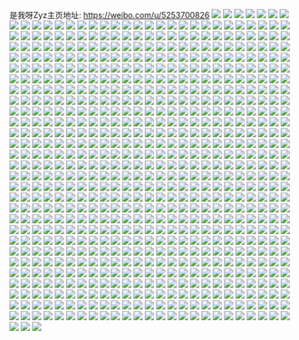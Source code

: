 是我呀Zyz主页地址: https://weibo.com/u/5253700826 
![](https://wx4.sinaimg.cn/mw2000/005JxZA6ly1h8ujb1o0gcj31fl1ubb29.jpg) 
![](https://wx4.sinaimg.cn/mw2000/005JxZA6ly1h8uj93nzu4j31mb26j1ky.jpg) 
![](https://wx4.sinaimg.cn/mw2000/005JxZA6ly1h8uj8twlkjj31o028bkjm.jpg) 
![](https://wx4.sinaimg.cn/mw2000/005JxZA6ly1h8r1gkxmylj31o0280b2b.jpg) 
![](https://wx4.sinaimg.cn/mw2000/005JxZA6ly1h8bjd3sbeqj31o02804qr.jpg) 
![](https://wx4.sinaimg.cn/mw2000/005JxZA6ly1h8bjcr1kvuj31o0280b2b.jpg) 
![](https://wx4.sinaimg.cn/mw2000/005JxZA6ly1h8bjdl8iezj31ib22m1kz.jpg) 
![](https://wx4.sinaimg.cn/mw2000/005JxZA6ly1h8bjd7sovsj31o0280x6q.jpg) 
![](https://wx4.sinaimg.cn/mw2000/005JxZA6ly1h8bjdcje07j31o0280hdv.jpg) 
![](https://wx4.sinaimg.cn/mw2000/005JxZA6ly1h8bjdh30jkj31o0280b2c.jpg) 
![](https://wx4.sinaimg.cn/mw2000/005JxZA6ly1h7wzhmw82fj32c02c0b2a.jpg) 
![](https://wx4.sinaimg.cn/mw2000/005JxZA6ly1h7bz9gdpsdj31bc1r41kx.jpg) 
![](https://wx4.sinaimg.cn/mw2000/005JxZA6ly1h6s4v9uhv5j31o02804f9.jpg) 
![](https://wx4.sinaimg.cn/mw2000/005JxZA6ly1h6sfivlcqpj31o0278du1.jpg) 
![](https://wx4.sinaimg.cn/mw2000/005JxZA6ly1h6sfiw4ijjj316o1kwkh4.jpg) 
![](https://wx4.sinaimg.cn/mw2000/005JxZA6ly1h6sfiyv4q1j32c033zhdt.jpg) 
![](https://wx4.sinaimg.cn/mw2000/005JxZA6ly1h6sfizhdr4j30zk16snoj.jpg) 
![](https://wx4.sinaimg.cn/mw2000/005JxZA6ly1h6sfitlkgwj30uk5ni7wl.jpg) 
![](https://wx4.sinaimg.cn/mw2000/005JxZA6ly1h68pzyg5gij32c02c0kjm.jpg) 
![](https://wx4.sinaimg.cn/mw2000/005JxZA6ly1h633f37v01j31o0280b29.jpg) 
![](https://wx4.sinaimg.cn/mw2000/005JxZA6ly1h633f5tk6zj31o02804qp.jpg) 
![](https://wx4.sinaimg.cn/mw2000/005JxZA6ly1h633f6awb9j31o0280wy7.jpg) 
![](https://wx4.sinaimg.cn/mw2000/005JxZA6ly1h633f58w92j327o2yab29.jpg) 
![](https://wx4.sinaimg.cn/mw2000/005JxZA6ly1h520rikilhj32c02c0u0y.jpg) 
![](https://wx4.sinaimg.cn/mw2000/005JxZA6ly1h520rkku0qj31o0280kjm.jpg) 
![](https://wx4.sinaimg.cn/mw2000/005JxZA6ly1h520rotp9vj321v3021l0.jpg) 
![](https://wx4.sinaimg.cn/mw2000/005JxZA6ly1h520rmiwxtj31xz2lahdv.jpg) 
![](https://wx4.sinaimg.cn/mw2000/005JxZA6ly1h5215rkm79j31vz2pvx6q.jpg) 
![](https://wx4.sinaimg.cn/mw2000/005JxZA6ly1h5215tpg8xj31o02801ky.jpg) 
![](https://wx4.sinaimg.cn/mw2000/005JxZA6ly1h4va26k0e2j31hb1pnh9s.jpg) 
![](https://wx4.sinaimg.cn/mw2000/005JxZA6ly1h4va29b3j0j31ke21lqv5.jpg) 
![](https://wx4.sinaimg.cn/mw2000/005JxZA6ly1h4va27smzrj31mp1yv7wh.jpg) 
![](https://wx4.sinaimg.cn/mw2000/005JxZA6ly1h4va275fobj31l627w7wh.jpg) 
![](https://wx4.sinaimg.cn/mw2000/005JxZA6ly1h4va24nbm0j32c02c04qr.jpg) 
![](https://wx4.sinaimg.cn/mw2000/005JxZA6ly1h4va26604wj31lu1lue81.jpg) 
![](https://wx4.sinaimg.cn/mw2000/005JxZA6ly1h4uzkfi9vej31o0280b29.jpg) 
![](https://wx4.sinaimg.cn/mw2000/005JxZA6ly1h4uzkgh6q2j31o0280npd.jpg) 
![](https://wx4.sinaimg.cn/mw2000/005JxZA6ly1h4uzkm0p65j31mq26bhdt.jpg) 
![](https://wx4.sinaimg.cn/mw2000/005JxZA6ly1h4uzkqhe90j31o0280b2a.jpg) 
![](https://wx4.sinaimg.cn/mw2000/005JxZA6ly1h4uzkl38uaj31l1242x6q.jpg) 
![](https://wx4.sinaimg.cn/mw2000/005JxZA6ly1h4uzkoshroj31o0280b2a.jpg) 
![](https://wx4.sinaimg.cn/mw2000/005JxZA6ly1h4n0n3wf14j31g11xd1ky.jpg) 
![](https://wx4.sinaimg.cn/mw2000/005JxZA6ly1h4n0nhetobj31o0280e82.jpg) 
![](https://wx4.sinaimg.cn/mw2000/005JxZA6ly1h3ocirap6dj31o0280hdt.jpg) 
![](https://wx4.sinaimg.cn/mw2000/005JxZA6ly1h3ociz3x6ij32c02c01gh.jpg) 
![](https://wx4.sinaimg.cn/mw2000/005JxZA6ly1h3ak6q7hzij327q27qu0y.jpg) 
![](https://wx4.sinaimg.cn/mw2000/005JxZA6ly1h3ak3sochxj31o0280npd.jpg) 
![](https://wx4.sinaimg.cn/mw2000/005JxZA6ly1h39ei6ju5zj31nz20vnpd.jpg) 
![](https://wx4.sinaimg.cn/mw2000/005JxZA6ly1h39ej7akerj32c033vqv6.jpg) 
![](https://wx4.sinaimg.cn/mw2000/005JxZA6ly1h39ei9w4gqj31o02801ky.jpg) 
![](https://wx4.sinaimg.cn/mw2000/005JxZA6ly1h3aga4gbj2j31ex1261kx.jpg) 
![](https://wx4.sinaimg.cn/mw2000/005JxZA6ly1h3aga3wisij318l0p246l.jpg) 
![](https://wx4.sinaimg.cn/mw2000/005JxZA6ly1h307nzhzl5j31yc0wi7wi.jpg) 
![](https://wx4.sinaimg.cn/mw2000/005JxZA6ly1h2u81jq3gqj32801o0qv5.jpg) 
![](https://wx4.sinaimg.cn/mw2000/005JxZA6ly1h2u81e24nwj32801o0x6s.jpg) 
![](https://wx4.sinaimg.cn/mw2000/005JxZA6ly1h2u81gi79tj318q0z64la.jpg) 
![](https://wx4.sinaimg.cn/mw2000/005JxZA6ly1h2u82mxay6j31np18rb29.jpg) 
![](https://wx4.sinaimg.cn/mw2000/005JxZA6ly1h2qpvpt9c6j30wi1yc7wh.jpg) 
![](https://wx4.sinaimg.cn/mw2000/005JxZA6ly1h2qpvr9k8cj30wi1yc7wh.jpg) 
![](https://wx4.sinaimg.cn/mw2000/005JxZA6ly1h2qpvryzj1j30wi1yc4qp.jpg) 
![](https://wx4.sinaimg.cn/mw2000/005JxZA6ly1h2qpzhmqw1j30wi1ycq7z.jpg) 
![](https://wx4.sinaimg.cn/mw2000/005JxZA6ly1h2qpv44bryj30wi1ycqiv.jpg) 
![](https://wx4.sinaimg.cn/mw2000/005JxZA6ly1h2p5g13egtj333y1ll7wi.jpg) 
![](https://wx4.sinaimg.cn/mw2000/005JxZA6ly1h2lotknqnij31ms26eb29.jpg) 
![](https://wx4.sinaimg.cn/mw2000/005JxZA6ly1h2jtajaoy4j33402c0e82.jpg) 
![](https://wx4.sinaimg.cn/mw2000/005JxZA6ly1h2jtaztlhgj33402c07wk.jpg) 
![](https://wx4.sinaimg.cn/mw2000/005JxZA6ly1h2jsxu1ffcj31wp1mqu0x.jpg) 
![](https://wx4.sinaimg.cn/mw2000/005JxZA6ly1h2jsv1un4dj32801o0hdt.jpg) 
![](https://wx4.sinaimg.cn/mw2000/005JxZA6ly1h2jsv2nydpj32801o0u0x.jpg) 
![](https://wx4.sinaimg.cn/mw2000/005JxZA6ly1h2jsynr1tej31400u0axs.jpg) 
![](https://wx4.sinaimg.cn/mw2000/005JxZA6ly1h2jsxwh02tj32801o0e81.jpg) 
![](https://wx4.sinaimg.cn/mw2000/005JxZA6ly1h2jt14rpzwj31400u0k7i.jpg) 
![](https://wx4.sinaimg.cn/mw2000/005JxZA6ly1h2jsxwwbbaj31o01o04qp.jpg) 
![](https://wx4.sinaimg.cn/mw2000/005JxZA6ly1h2jsxxf4rsj32801o04qp.jpg) 
![](https://wx4.sinaimg.cn/mw2000/005JxZA6ly1h2hgvf7ab1j31400tygyu.jpg) 
![](https://wx4.sinaimg.cn/mw2000/005JxZA6ly1h2hgvz04ynj33402c04qt.jpg) 
![](https://wx4.sinaimg.cn/mw2000/005JxZA6ly1h2hgvuimstj32801o0x6q.jpg) 
![](https://wx4.sinaimg.cn/mw2000/005JxZA6ly1h2hgvnpbp7j33402c0e83.jpg) 
![](https://wx4.sinaimg.cn/mw2000/005JxZA6ly1h2hgvjrp1tj325s2x2b2c.jpg) 
![](https://wx4.sinaimg.cn/mw2000/005JxZA6ly1h2hgvm1yq2j33402c07wk.jpg) 
![](https://wx4.sinaimg.cn/mw2000/005JxZA6ly1h2hgvxotr9j32801o07wi.jpg) 
![](https://wx4.sinaimg.cn/mw2000/005JxZA6ly1h2hgvtic0bj30on0wvdpj.jpg) 
![](https://wx4.sinaimg.cn/mw2000/005JxZA6ly1h2hgw178w5j31o02801ky.jpg) 
![](https://wx4.sinaimg.cn/mw2000/005JxZA6ly1h2hgvhlhqdj33402c0b2c.jpg) 
![](https://wx4.sinaimg.cn/mw2000/005JxZA6ly1h2hgvrf5f5j33402c0hdw.jpg) 
![](https://wx4.sinaimg.cn/mw2000/005JxZA6ly1h2hgw3knf3j33402c0npf.jpg) 
![](https://wx4.sinaimg.cn/mw2000/005JxZA6ly1h2hgvwoxfhj33402c01l1.jpg) 
![](https://wx4.sinaimg.cn/mw2000/005JxZA6ly1h2hgvd9z6oj32c03401kz.jpg) 
![](https://wx4.sinaimg.cn/mw2000/005JxZA6ly1h2gc5xr9j7j33402c0u0x.jpg) 
![](https://wx4.sinaimg.cn/mw2000/005JxZA6ly1h2gb33awmcj31gs1yehdu.jpg) 
![](https://wx4.sinaimg.cn/mw2000/005JxZA6ly1h2gb345knzj31hr1y6hdu.jpg) 
![](https://wx4.sinaimg.cn/mw2000/005JxZA6ly1h2gb35h28aj31o0280npe.jpg) 
![](https://wx4.sinaimg.cn/mw2000/005JxZA6ly1h25q7vpcgyj31oa28enpd.jpg) 
![](https://wx4.sinaimg.cn/mw2000/005JxZA6ly1h25q7qq7v5j31o027u7wi.jpg) 
![](https://wx4.sinaimg.cn/mw2000/005JxZA6ly1h25q7zgbjxj31o0280u0y.jpg) 
![](https://wx4.sinaimg.cn/mw2000/005JxZA6ly1h25q8383kgj327i2y0npf.jpg) 
![](https://wx4.sinaimg.cn/mw2000/005JxZA6ly1h25q7ug3guj31o0280b2b.jpg) 
![](https://wx4.sinaimg.cn/mw2000/005JxZA6ly1h1z2a5095wj32c0340b2c.jpg) 
![](https://wx4.sinaimg.cn/mw2000/005JxZA6ly1h1z2a120nqj33402c0b2b.jpg) 
![](https://wx4.sinaimg.cn/mw2000/005JxZA6ly1h1z2a3rv5tj31o02804ob.jpg) 
![](https://wx4.sinaimg.cn/mw2000/005JxZA6ly1h1z2a88o2xj32c03401ky.jpg) 
![](https://wx4.sinaimg.cn/mw2000/005JxZA6ly1h1z2absht2j32c0340b2c.jpg) 
![](https://wx4.sinaimg.cn/mw2000/005JxZA6ly1h1z2aeemntj31o02807wi.jpg) 
![](https://wx4.sinaimg.cn/mw2000/005JxZA6ly1h2zeqmtmpcj316o1kw7wh.jpg) 
![](https://wx4.sinaimg.cn/mw2000/005JxZA6ly1h2zeqns0wxj316o1kwhdt.jpg) 
![](https://wx4.sinaimg.cn/mw2000/005JxZA6ly1h1vj8ed52xj31nv27tqv6.jpg) 
![](https://wx4.sinaimg.cn/mw2000/005JxZA6ly1h1pqrye18xj32bh2bte83.jpg) 
![](https://wx4.sinaimg.cn/mw2000/005JxZA6ly1h1iu80ecwej316o1kwqv5.jpg) 
![](https://wx4.sinaimg.cn/mw2000/005JxZA6ly1h2zep3urugj31o0280u0y.jpg) 
![](https://wx4.sinaimg.cn/mw2000/005JxZA6ly1h2zenjo3bij316o1kwe81.jpg) 
![](https://wx4.sinaimg.cn/mw2000/005JxZA6ly1h2zenkj0azj31nz27qb2a.jpg) 
![](https://wx4.sinaimg.cn/mw2000/005JxZA6ly1h1czw023k8j32c0340x6q.jpg) 
![](https://wx4.sinaimg.cn/mw2000/005JxZA6ly1h1czw5j72gj33402c0e83.jpg) 
![](https://wx4.sinaimg.cn/mw2000/005JxZA6ly1h1czva37vxj32c0340hdv.jpg) 
![](https://wx4.sinaimg.cn/mw2000/005JxZA6ly1h109d91guzj32c0340e82.jpg) 
![](https://wx4.sinaimg.cn/mw2000/005JxZA6ly1h0wr9ul9rrj32c02c0qv7.jpg) 
![](https://wx4.sinaimg.cn/mw2000/005JxZA6ly1h0vntbly54j32801o07wi.jpg) 
![](https://wx4.sinaimg.cn/mw2000/005JxZA6ly1h0vnta7ksyj31lg1lgqv5.jpg) 
![](https://wx4.sinaimg.cn/mw2000/005JxZA6ly1h0vnt6nxugj32801n7e82.jpg) 
![](https://wx4.sinaimg.cn/mw2000/005JxZA6ly1h0vnt584gnj31mt26f4qq.jpg) 
![](https://wx4.sinaimg.cn/mw2000/005JxZA6ly1gzvv7xq36nj31o02807wi.jpg) 
![](https://wx4.sinaimg.cn/mw2000/005JxZA6ly1gzvv85746dj31fl1xcu0x.jpg) 
![](https://wx4.sinaimg.cn/mw2000/005JxZA6ly1gzr63r1wcoj31io20x4qq.jpg) 
![](https://wx4.sinaimg.cn/mw2000/005JxZA6ly1gzr6caw6wqj33402c0kjo.jpg) 
![](https://wx4.sinaimg.cn/mw2000/005JxZA6ly1gzr63sa31lj32801o0e81.jpg) 
![](https://wx4.sinaimg.cn/mw2000/005JxZA6ly1gzr63uie9rj323i2so4qq.jpg) 
![](https://wx4.sinaimg.cn/mw2000/005JxZA6ly1gzsg1a6dddj31o0280kjm.jpg) 
![](https://wx4.sinaimg.cn/mw2000/005JxZA6ly1gzj60euro6j31o0280qv5.jpg) 
![](https://wx4.sinaimg.cn/mw2000/005JxZA6ly1gzj60pey0uj31o02804qq.jpg) 
![](https://wx4.sinaimg.cn/mw2000/005JxZA6ly1gzj60ua5n4j31o0280npe.jpg) 
![](https://wx4.sinaimg.cn/mw2000/005JxZA6ly1gzj63xa3jhj31o0280qv6.jpg) 
![](https://wx4.sinaimg.cn/mw2000/005JxZA6ly1gzj6423aiyj31o0280e83.jpg) 
![](https://wx4.sinaimg.cn/mw2000/005JxZA6ly1gzj644v7xuj31o02801kz.jpg) 
![](https://wx4.sinaimg.cn/mw2000/005JxZA6ly1gzj63smsq3j31o0280hdu.jpg) 
![](https://wx4.sinaimg.cn/mw2000/005JxZA6ly1gzj648sshgj31o0280kjm.jpg) 
![](https://wx4.sinaimg.cn/mw2000/005JxZA6ly1gzdeu9kz8tj32bz2umqv6.jpg) 
![](https://wx4.sinaimg.cn/mw2000/005JxZA6ly1gzdeucgj3wj32c0340u0z.jpg) 
![](https://wx4.sinaimg.cn/mw2000/005JxZA6ly1gz47yg0pk2j31jd223hdt.jpg) 
![](https://wx4.sinaimg.cn/mw2000/005JxZA6ly1gz47yk37f3j31291ld4qp.jpg) 
![](https://wx4.sinaimg.cn/mw2000/005JxZA6ly1gz47ym34nxj31o0280hdt.jpg) 
![](https://wx4.sinaimg.cn/mw2000/005JxZA6ly1gz47ynk8vxj32c03401ky.jpg) 
![](https://wx4.sinaimg.cn/mw2000/005JxZA6ly1gz47yrz6ofj31o0280u0x.jpg) 
![](https://wx4.sinaimg.cn/mw2000/005JxZA6ly1gz47yq03bdj31o0280e81.jpg) 
![](https://wx4.sinaimg.cn/mw2000/005JxZA6ly1gz2zcuzlozj31o0280e82.jpg) 
![](https://wx4.sinaimg.cn/mw2000/005JxZA6ly1gyzf6wi5yrj31o02804qq.jpg) 
![](https://wx4.sinaimg.cn/mw2000/005JxZA6ly1gyw3tm8xiwj31o02801ky.jpg) 
![](https://wx4.sinaimg.cn/mw2000/005JxZA6ly1gyw3t3d5z1j32c0340b2b.jpg) 
![](https://wx4.sinaimg.cn/mw2000/005JxZA6ly1gyw3qaxg54j31o0280kjl.jpg) 
![](https://wx4.sinaimg.cn/mw2000/005JxZA6ly1gyw3sy7t8zj31o0280u0x.jpg) 
![](https://wx4.sinaimg.cn/mw2000/005JxZA6ly1gyw3qd2rdvj31o0280u0x.jpg) 
![](https://wx4.sinaimg.cn/mw2000/005JxZA6ly1gyw3t4h2j9j32c0340e82.jpg) 
![](https://wx4.sinaimg.cn/mw2000/005JxZA6ly1h1mxcx0m6dj322o33ykjm.jpg) 
![](https://wx4.sinaimg.cn/mw2000/005JxZA6ly1gys5u91iooj315o1jfnm0.jpg) 
![](https://wx4.sinaimg.cn/mw2000/005JxZA6ly1gyi9awru64j31o02801kz.jpg) 
![](https://wx4.sinaimg.cn/mw2000/005JxZA6ly1gyi9axp98ij31l824b4qq.jpg) 
![](https://wx4.sinaimg.cn/mw2000/005JxZA6ly1gyi9naaxb3j32c0340b2c.jpg) 
![](https://wx4.sinaimg.cn/mw2000/005JxZA6ly1gyi9b1irg5j31nk1bp4qp.jpg) 
![](https://wx4.sinaimg.cn/mw2000/005JxZA6ly1gyfyqdlcv7j32c0340kjn.jpg) 
![](https://wx4.sinaimg.cn/mw2000/005JxZA6ly1gyfyqft4xsj31o0280qv5.jpg) 
![](https://wx4.sinaimg.cn/mw2000/005JxZA6ly1gyfyqf4ajtj31o02804qp.jpg) 
![](https://wx4.sinaimg.cn/mw2000/005JxZA6ly1gyfyqba1r5j32801o0wyn.jpg) 
![](https://wx4.sinaimg.cn/mw2000/005JxZA6ly1gya0bm05fzj31ql11i18h.jpg) 
![](https://wx4.sinaimg.cn/mw2000/005JxZA6ly1gya0bvq2doj30xc3js7wi.jpg) 
![](https://wx4.sinaimg.cn/mw2000/005JxZA6ly1gya0bpp7ipj31o026mkjl.jpg) 
![](https://wx4.sinaimg.cn/mw2000/005JxZA6ly1gxz6z382itj33402c07wi.jpg) 
![](https://wx4.sinaimg.cn/mw2000/005JxZA6ly1gxz6w1000yj32c033yu0z.jpg) 
![](https://wx4.sinaimg.cn/mw2000/005JxZA6ly1h2zf69aejbj31o0280u0y.jpg) 
![](https://wx4.sinaimg.cn/mw2000/005JxZA6ly1gxrq716zazj31o0280b2a.jpg) 
![](https://wx4.sinaimg.cn/mw2000/005JxZA6ly1gxrqazaaabj31o0280hdu.jpg) 
![](https://wx4.sinaimg.cn/mw2000/005JxZA6ly1gxrqctiapij31o01nznpd.jpg) 
![](https://wx4.sinaimg.cn/mw2000/005JxZA6ly1gxknzj8r3uj31o0280kjl.jpg) 
![](https://wx4.sinaimg.cn/mw2000/005JxZA6ly1gxknzok923j32c0340npg.jpg) 
![](https://wx4.sinaimg.cn/mw2000/005JxZA6ly1gxknzl58olj31o02804qq.jpg) 
![](https://wx4.sinaimg.cn/mw2000/005JxZA6ly1gxfyexjl9qj322o2rkqv7.jpg) 
![](https://wx4.sinaimg.cn/mw2000/005JxZA6ly1gxfyeqxiylj32c0340b2d.jpg) 
![](https://wx4.sinaimg.cn/mw2000/005JxZA6ly1gxfyf5rof5j32c0340b2d.jpg) 
![](https://wx4.sinaimg.cn/mw2000/005JxZA6ly1gxfyf11by3j31o02804qq.jpg) 
![](https://wx4.sinaimg.cn/mw2000/005JxZA6ly1gxfyf9tcnbj31o02807wh.jpg) 
![](https://wx4.sinaimg.cn/mw2000/005JxZA6ly1gxfyekaunyj327z1i6e81.jpg) 
![](https://wx4.sinaimg.cn/mw2000/005JxZA6ly1gxfyetfd3hj31g81xru0x.jpg) 
![](https://wx4.sinaimg.cn/mw2000/005JxZA6ly1gxfyfaqsiyj32c0340qv5.jpg) 
![](https://wx4.sinaimg.cn/mw2000/005JxZA6ly1gxfyf903a0j32c03407wi.jpg) 
![](https://wx4.sinaimg.cn/mw2000/005JxZA6ly1gwv9bu67z0j322f3404qq.jpg) 
![](https://wx4.sinaimg.cn/mw2000/005JxZA6ly1gwv9bpewluj322o340b2b.jpg) 
![](https://wx4.sinaimg.cn/mw2000/005JxZA6ly1gwjof28czmj31o02asx6p.jpg) 
![](https://wx4.sinaimg.cn/mw2000/005JxZA6ly1gwjoexs3oej31o0280x6p.jpg) 
![](https://wx4.sinaimg.cn/mw2000/005JxZA6ly1gwjp9b1v9qj32c0340e81.jpg) 
![](https://wx4.sinaimg.cn/mw2000/005JxZA6ly1gwjp9chlh0j31o02804qq.jpg) 
![](https://wx4.sinaimg.cn/mw2000/005JxZA6ly1gwhcrpvia5j31l91l9hdt.jpg) 
![](https://wx4.sinaimg.cn/mw2000/005JxZA6ly1gwhcrntv81j32c033yx6p.jpg) 
![](https://wx4.sinaimg.cn/mw2000/005JxZA6ly1gwhcrp7ynvj32c0340qv7.jpg) 
![](https://wx4.sinaimg.cn/mw2000/005JxZA6ly1gwhcrmt2gaj32c0340x6p.jpg) 
![](https://wx4.sinaimg.cn/mw2000/005JxZA6ly1gwdmol800nj31o02801ky.jpg) 
![](https://wx4.sinaimg.cn/mw2000/005JxZA6ly1gwdmon2vbej31o0280qv6.jpg) 
![](https://wx4.sinaimg.cn/mw2000/005JxZA6ly1gw83grld85j30u00u0wwp.jpg) 
![](https://wx4.sinaimg.cn/mw2000/005JxZA6ly1gwdmoh9stkj31lz1lz4qp.jpg) 
![](https://wx4.sinaimg.cn/mw2000/005JxZA6ly1gw7wwwucxrj31o0280b2b.jpg) 
![](https://wx4.sinaimg.cn/mw2000/005JxZA6ly1gw3eopdairj31o02807wi.jpg) 
![](https://wx4.sinaimg.cn/mw2000/005JxZA6ly1gw3eocebvgj31o02804qq.jpg) 
![](https://wx4.sinaimg.cn/mw2000/005JxZA6ly1gw3eoe01n6j31o0280npe.jpg) 
![](https://wx4.sinaimg.cn/mw2000/005JxZA6ly1gw3eonagb1j31o0281hdu.jpg) 
![](https://wx4.sinaimg.cn/mw2000/005JxZA6ly1gw3eow5fdgj32c0340qv6.jpg) 
![](https://wx4.sinaimg.cn/mw2000/005JxZA6ly1gw3eoxp1wrj32c03401ky.jpg) 
![](https://wx4.sinaimg.cn/mw2000/005JxZA6ly1gw3evmvwxfj30u0140wzo.jpg) 
![](https://wx4.sinaimg.cn/mw2000/005JxZA6ly1gvsy0fj3zmj33402c0qv7.jpg) 
![](https://wx4.sinaimg.cn/mw2000/005JxZA6ly1gvsy93ugx3j30zk1be7wh.jpg) 
![](https://wx4.sinaimg.cn/mw2000/005JxZA6ly1h2zfdzhelij322n340x6q.jpg) 
![](https://wx4.sinaimg.cn/mw2000/005JxZA6ly1h2zfe0bzr2j322n340e82.jpg) 
![](https://wx4.sinaimg.cn/mw2000/005JxZA6ly1gvakniup6ej60wi1ycx6p02.jpg) 
![](https://wx4.sinaimg.cn/mw2000/005JxZA6ly1gv9h0f9raqj60wi1yc4m202.jpg) 
![](https://wx4.sinaimg.cn/mw2000/005JxZA6ly1gv5x07blg8j62c02c0npd02.jpg) 
![](https://wx4.sinaimg.cn/mw2000/005JxZA6ly1gv5x02pom1j32c02c0u0x.jpg) 
![](https://wx4.sinaimg.cn/mw2000/005JxZA6ly1gv5x04kf5bj62c02c0npd02.jpg) 
![](https://wx4.sinaimg.cn/mw2000/005JxZA6ly1gv3ihw9gmej61o02801ky02.jpg) 
![](https://wx4.sinaimg.cn/mw2000/005JxZA6ly1gv3il78qxdj61o0280u0x02.jpg) 
![](https://wx4.sinaimg.cn/mw2000/005JxZA6ly1gv3ikh3g6pj31o0280e81.jpg) 
![](https://wx4.sinaimg.cn/mw2000/005JxZA6ly1gv3j1wxqbtj61o02801ky02.jpg) 
![](https://wx4.sinaimg.cn/mw2000/005JxZA6ly1guwsn0tiwtj61lg27yx6p02.jpg) 
![](https://wx4.sinaimg.cn/mw2000/005JxZA6ly1guquwmbqepj61ll22lnpd02.jpg) 
![](https://wx4.sinaimg.cn/mw2000/005JxZA6ly1guquwnvjzyj61o02804qq02.jpg) 
![](https://wx4.sinaimg.cn/mw2000/005JxZA6ly1guquwq789lj61pk1pk1ky02.jpg) 
![](https://wx4.sinaimg.cn/mw2000/005JxZA6ly1guquy0b7mwj62c02c0u0y02.jpg) 
![](https://wx4.sinaimg.cn/mw2000/005JxZA6ly1guquwlim6gj62c02c0b2a02.jpg) 
![](https://wx4.sinaimg.cn/mw2000/005JxZA6ly1guquwt186sj60yi0yidq002.jpg) 
![](https://wx4.sinaimg.cn/mw2000/005JxZA6ly1gupuw93j6gj621331p4qs02.jpg) 
![](https://wx4.sinaimg.cn/mw2000/005JxZA6ly1gupum9hbuuj634033yu0y02.jpg) 
![](https://wx4.sinaimg.cn/mw2000/005JxZA6ly1gupum7axihj32c02c0b2b.jpg) 
![](https://wx4.sinaimg.cn/mw2000/005JxZA6ly1gupuqktbeij322n340x6r.jpg) 
![](https://wx4.sinaimg.cn/mw2000/005JxZA6ly1gupumego73j635s23ukjm02.jpg) 
![](https://wx4.sinaimg.cn/mw2000/005JxZA6ly1gupumaame4j30rs111aub.jpg) 
![](https://wx4.sinaimg.cn/mw2000/005JxZA6ly1gupumijo28j62u024inpd02.jpg) 
![](https://wx4.sinaimg.cn/mw2000/005JxZA6ly1gupuxwtxawj63401r07wj02.jpg) 
![](https://wx4.sinaimg.cn/mw2000/005JxZA6ly1gupuz2r1grj61r0340npe02.jpg) 
![](https://wx4.sinaimg.cn/mw2000/005JxZA6ly1gupumk9pjfj33402c07wi.jpg) 
![](https://wx4.sinaimg.cn/mw2000/005JxZA6ly1gupummelw2j62xk276npe02.jpg) 
![](https://wx4.sinaimg.cn/mw2000/005JxZA6ly1gupumq8937j6309297u0x02.jpg) 
![](https://wx4.sinaimg.cn/mw2000/005JxZA6ly1gupuz3mmyaj33402c04qp.jpg) 
![](https://wx4.sinaimg.cn/mw2000/005JxZA6ly1gupv10azbgj63402c04qq02.jpg) 
![](https://wx4.sinaimg.cn/mw2000/005JxZA6ly1gupmzrtcc4j61o0280kjm02.jpg) 
![](https://wx4.sinaimg.cn/mw2000/005JxZA6ly1gv729rkczcj31o0280b2a.jpg) 
![](https://wx4.sinaimg.cn/mw2000/005JxZA6ly1gupn01ul3ej61o0280hdu02.jpg) 
![](https://wx4.sinaimg.cn/mw2000/005JxZA6ly1gucy808lh8j3280280qv8.jpg) 
![](https://wx4.sinaimg.cn/mw2000/005JxZA6ly1gu7dhca7xzj61o020b4qp02.jpg) 
![](https://wx4.sinaimg.cn/mw2000/005JxZA6ly1gu60l395x5j61o01o0kjl02.jpg) 
![](https://wx4.sinaimg.cn/mw2000/005JxZA6ly1gu60l57iomj61o02804qq02.jpg) 
![](https://wx4.sinaimg.cn/mw2000/005JxZA6ly1gu60l6cokij61o0280u0x02.jpg) 
![](https://wx4.sinaimg.cn/mw2000/005JxZA6ly1gu60l7j90vj31o027nx6p.jpg) 
![](https://wx4.sinaimg.cn/mw2000/005JxZA6ly1gu60l8gsqjj61o0280u0x02.jpg) 
![](https://wx4.sinaimg.cn/mw2000/005JxZA6ly1gu60lc2u4kj31o02807wi.jpg) 
![](https://wx4.sinaimg.cn/mw2000/005JxZA6ly1gu08isuqlsj62c02c01ky02.jpg) 
![](https://wx4.sinaimg.cn/mw2000/005JxZA6ly1gu08imvm3fj61n427z4qq02.jpg) 
![](https://wx4.sinaimg.cn/mw2000/005JxZA6ly1gwjp2yrcesj30su11t7hj.jpg) 
![](https://wx4.sinaimg.cn/mw2000/005JxZA6ly1gwjp0p8ej6j31mj26mhdu.jpg) 
![](https://wx4.sinaimg.cn/mw2000/005JxZA6ly1gtzbosqc2ej60rs1aeasm02.jpg) 
![](https://wx4.sinaimg.cn/mw2000/005JxZA6ly1gtgqtvvas3j31400u0guh.jpg) 
![](https://wx4.sinaimg.cn/mw2000/005JxZA6ly1gtgqtf27v9j62bz2c0x6q02.jpg) 
![](https://wx4.sinaimg.cn/mw2000/005JxZA6ly1gt9ti5ik46j322o340hdv.jpg) 
![](https://wx4.sinaimg.cn/mw2000/005JxZA6ly1gt9ti3q1m8j322o340hdv.jpg) 
![](https://wx4.sinaimg.cn/mw2000/005JxZA6ly1gt9thvdp36j322o340kjm.jpg) 
![](https://wx4.sinaimg.cn/mw2000/005JxZA6ly1gt9ti0w0wkj322o340e83.jpg) 
![](https://wx4.sinaimg.cn/mw2000/005JxZA6ly1gt7icp66edj62c02c0b2902.jpg) 
![](https://wx4.sinaimg.cn/mw2000/005JxZA6ly1gt7icr4wsoj32c01r01ky.jpg) 
![](https://wx4.sinaimg.cn/mw2000/005JxZA6ly1gt7id2wfo0j32c02c0x6p.jpg) 
![](https://wx4.sinaimg.cn/mw2000/005JxZA6ly1gt7ie1rtt2j31o0280u0x.jpg) 
![](https://wx4.sinaimg.cn/mw2000/005JxZA6ly1gsdcwndbkej32bx2c04r3.jpg) 
![](https://wx4.sinaimg.cn/mw2000/005JxZA6ly1gsdcvvijmsj32yk2yox7a.jpg) 
![](https://wx4.sinaimg.cn/mw2000/005JxZA6ly1gsdcwgz6bwj32bx2c0x6z.jpg) 
![](https://wx4.sinaimg.cn/mw2000/005JxZA6ly1gsdct8d4twj32yj2ynx77.jpg) 
![](https://wx4.sinaimg.cn/mw2000/005JxZA6ly1gsdctnqj75j32bx2c0qvh.jpg) 
![](https://wx4.sinaimg.cn/mw2000/005JxZA6ly1gsdcvk1serj32yk2yoheh.jpg) 
![](https://wx4.sinaimg.cn/mw2000/005JxZA6ly1gsdcux9g1bj32yk2yoe8p.jpg) 
![](https://wx4.sinaimg.cn/mw2000/005JxZA6ly1gsdcv2kjmkj32802yoqvg.jpg) 
![](https://wx4.sinaimg.cn/mw2000/005JxZA6ly1gsdcv73uxmj31sc2dsnpl.jpg) 
![](https://wx4.sinaimg.cn/mw2000/005JxZA6ly1gsdcvcgwcij62bx2c0he602.jpg) 
![](https://wx4.sinaimg.cn/mw2000/005JxZA6ly1gsdcw3mhx2j32bx2c0qvg.jpg) 
![](https://wx4.sinaimg.cn/mw2000/005JxZA6ly1gsdcwbyy03j32yk2yob2x.jpg) 
![](https://wx4.sinaimg.cn/mw2000/005JxZA6ly1gsdcwsnwtxj30u00u0e81.jpg) 
![](https://wx4.sinaimg.cn/mw2000/005JxZA6ly1gsdcwop7u9j60mi0u0kcg02.jpg) 
![](https://wx4.sinaimg.cn/mw2000/005JxZA6ly1gsdczj2xr9j32802yo7wt.jpg) 
![](https://wx4.sinaimg.cn/mw2000/005JxZA6ly1gsdczr2wtej32802yo7wu.jpg) 
![](https://wx4.sinaimg.cn/mw2000/005JxZA6ly1gsdczyrh4ij32802you17.jpg) 
![](https://wx4.sinaimg.cn/mw2000/005JxZA6ly1gsdd00tjtyj32c02c0u0x.jpg) 
![](https://wx4.sinaimg.cn/mw2000/005JxZA6ly1gs6kw64ghuj32c0340b2a.jpg) 
![](https://wx4.sinaimg.cn/mw2000/005JxZA6ly1gs6iso6arqj324s2j07wj.jpg) 
![](https://wx4.sinaimg.cn/mw2000/005JxZA6ly1gs6kw6vruzj31xg1xgu0x.jpg) 
![](https://wx4.sinaimg.cn/mw2000/005JxZA6ly1gs6kw38q18j31411hc7ia.jpg) 
![](https://wx4.sinaimg.cn/mw2000/005JxZA6ly1gs6ishp4qtj32yo2yoqvq.jpg) 
![](https://wx4.sinaimg.cn/mw2000/005JxZA6ly1gs6ism8kxqj328027zx6x.jpg) 
![](https://wx4.sinaimg.cn/mw2000/005JxZA6ly1gs6irsbut6j32c033yb2c.jpg) 
![](https://wx4.sinaimg.cn/mw2000/005JxZA6ly1gs6irxjcc9j32c0273qvb.jpg) 
![](https://wx4.sinaimg.cn/mw2000/005JxZA6ly1gvhpiv6mmoj60u00u07ca02.jpg) 
![](https://wx4.sinaimg.cn/mw2000/005JxZA6ly1grzhy1uolxj3280280x6q.jpg) 
![](https://wx4.sinaimg.cn/mw2000/005JxZA6ly1grzhtr34h0j32802yohe1.jpg) 
![](https://wx4.sinaimg.cn/mw2000/005JxZA6ly1grzhuthd8fj32802you15.jpg) 
![](https://wx4.sinaimg.cn/mw2000/005JxZA6ly1grzhu0it8uj32802yo1l6.jpg) 
![](https://wx4.sinaimg.cn/mw2000/005JxZA6ly1grzhxe5l3sj32802yo7wq.jpg) 
![](https://wx4.sinaimg.cn/mw2000/005JxZA6ly1grzhuc4ruxj33402c0x6p.jpg) 
![](https://wx4.sinaimg.cn/mw2000/005JxZA6ly1grzhuid44gj63402c0npe02.jpg) 
![](https://wx4.sinaimg.cn/mw2000/005JxZA6ly1grzhuek50zj33402c01ky.jpg) 
![](https://wx4.sinaimg.cn/mw2000/005JxZA6ly1grzhud9xowj33402c0u0x.jpg) 
![](https://wx4.sinaimg.cn/mw2000/005JxZA6ly1grzhuh3grdj33402c0kjm.jpg) 
![](https://wx4.sinaimg.cn/mw2000/005JxZA6ly1grzhu522sej32c0340u0x.jpg) 
![](https://wx4.sinaimg.cn/mw2000/005JxZA6ly1grzhu6h63yj33402c0npd.jpg) 
![](https://wx4.sinaimg.cn/mw2000/005JxZA6ly1grzhu7qvlpj32c03401ky.jpg) 
![](https://wx4.sinaimg.cn/mw2000/005JxZA6ly1grzhu8sc3tj32c0340hdu.jpg) 
![](https://wx4.sinaimg.cn/mw2000/005JxZA6ly1grzhuaws57j32c0340e82.jpg) 
![](https://wx4.sinaimg.cn/mw2000/005JxZA6ly1grzhys2o3zj32802you16.jpg) 
![](https://wx4.sinaimg.cn/mw2000/005JxZA6ly1gry8i4a4zrj32c02c0e82.jpg) 
![](https://wx4.sinaimg.cn/mw2000/005JxZA6ly1gry8ib22s4j33402c0b2c.jpg) 
![](https://wx4.sinaimg.cn/mw2000/005JxZA6ly1gry8ihwgubj33402c0hdw.jpg) 
![](https://wx4.sinaimg.cn/mw2000/005JxZA6ly1gry8v0xhv1j32802yo4qs.jpg) 
![](https://wx4.sinaimg.cn/mw2000/005JxZA6ly1gry8van2yoj3280280e82.jpg) 
![](https://wx4.sinaimg.cn/mw2000/005JxZA6ly1gry8vjyq5sj31x81x8x6p.jpg) 
![](https://wx4.sinaimg.cn/mw2000/005JxZA6ly1gry8xladg0j31yw1scu12.jpg) 
![](https://wx4.sinaimg.cn/mw2000/005JxZA6ly1gry8ucbmhbj32c03407wj.jpg) 
![](https://wx4.sinaimg.cn/mw2000/005JxZA6ly1gry8x5xcwdj31nj2ds4qv.jpg) 
![](https://wx4.sinaimg.cn/mw2000/005JxZA6ly1gry8im0b6oj32c03404qr.jpg) 
![](https://wx4.sinaimg.cn/mw2000/005JxZA6ly1gry9m7v354j327z280b2h.jpg) 
![](https://wx4.sinaimg.cn/mw2000/005JxZA6ly1gry8ulq3s9j32c0340qv6.jpg) 
![](https://wx4.sinaimg.cn/mw2000/005JxZA6ly1gry8tsfgjhj32c0340b2b.jpg) 
![](https://wx4.sinaimg.cn/mw2000/005JxZA6ly1gry8u4j29xj32c02c0qv5.jpg) 
![](https://wx4.sinaimg.cn/mw2000/005JxZA6ly1grnyuhcwn5j32yq2827wj.jpg) 
![](https://wx4.sinaimg.cn/mw2000/005JxZA6ly1grnyuedltpj32c02c0x6y.jpg) 
![](https://wx4.sinaimg.cn/mw2000/005JxZA6ly1grnyulxfnaj32c02c0npj.jpg) 
![](https://wx4.sinaimg.cn/mw2000/005JxZA6ly1grnyu19zjlj31w91w9qvb.jpg) 
![](https://wx4.sinaimg.cn/mw2000/005JxZA6ly1gri7bcvnx8j32801o0qv9.jpg) 
![](https://wx4.sinaimg.cn/mw2000/005JxZA6ly1gri7c1mrmij31ky35shdw.jpg) 
![](https://wx4.sinaimg.cn/mw2000/005JxZA6ly1gri7bxyxpkj32c02c0npk.jpg) 
![](https://wx4.sinaimg.cn/mw2000/005JxZA6ly1gri7c36c3qj32c02c01ky.jpg) 
![](https://wx4.sinaimg.cn/mw2000/005JxZA6ly1gri7c84v59j32c02c07wi.jpg) 
![](https://wx4.sinaimg.cn/mw2000/005JxZA6ly1h10ax93bs7j31l7245qv5.jpg) 
![](https://wx4.sinaimg.cn/mw2000/005JxZA6ly1gr26gzm9k2j31l4280b2c.jpg) 
![](https://wx4.sinaimg.cn/mw2000/005JxZA6ly1gr26g4wcqnj3280251u11.jpg) 
![](https://wx4.sinaimg.cn/mw2000/005JxZA6ly1gr26fq0z28j32c02c0b2f.jpg) 
![](https://wx4.sinaimg.cn/mw2000/005JxZA6ly1gr26gndf7pj620o20x1gs02.jpg) 
![](https://wx4.sinaimg.cn/mw2000/005JxZA6ly1gr26gvteu3j33402c04qr.jpg) 
![](https://wx4.sinaimg.cn/mw2000/005JxZA6ly1gr26gx2qqlj32c02c0hdt.jpg) 
![](https://wx4.sinaimg.cn/mw2000/005JxZA6ly1gqtue0vsxuj30rs1jkkda.jpg) 
![](https://wx4.sinaimg.cn/mw2000/005JxZA6ly1gqtudyaju4j30rs1cmnc2.jpg) 
![](https://wx4.sinaimg.cn/mw2000/005JxZA6ly1gqtudz7dpkj30c80c874o.jpg) 
![](https://wx4.sinaimg.cn/mw2000/005JxZA6ly1gq93wvj7hoj31ho1zkqv5.jpg) 
![](https://wx4.sinaimg.cn/mw2000/005JxZA6ly1gq93wr4fz9j32c02c07wi.jpg) 
![](https://wx4.sinaimg.cn/mw2000/005JxZA6ly1gq93wtfmvoj32c02c0npe.jpg) 
![](https://wx4.sinaimg.cn/mw2000/005JxZA6ly1gq93wouyrmj32c0340u0y.jpg) 
![](https://wx4.sinaimg.cn/mw2000/005JxZA6ly1gq4k7c2oxwj3280280he0.jpg) 
![](https://wx4.sinaimg.cn/mw2000/005JxZA6ly1gq4k6r67s3j31gb1xq1l1.jpg) 
![](https://wx4.sinaimg.cn/mw2000/005JxZA6ly1gq4k6tm1irj31gq1ya7wi.jpg) 
![](https://wx4.sinaimg.cn/mw2000/005JxZA6ly1gq4k6vbl59j30rs15o1ky.jpg) 
![](https://wx4.sinaimg.cn/mw2000/005JxZA6ly1gq4k70gymdj33402bye8c.jpg) 
![](https://wx4.sinaimg.cn/mw2000/005JxZA6ly1gq4k76404jj33402byu14.jpg) 
![](https://wx4.sinaimg.cn/mw2000/005JxZA6ly1gq4k71qiqqj31o01o0kjl.jpg) 
![](https://wx4.sinaimg.cn/mw2000/005JxZA6ly1gq4k6s47wgj31bk1l5qou.jpg) 
![](https://wx4.sinaimg.cn/mw2000/005JxZA6ly1gq4kz2phcrj31o02807wk.jpg) 
![](https://wx4.sinaimg.cn/mw2000/005JxZA6ly1gq4k7fksrgj33402c07wi.jpg) 
![](https://wx4.sinaimg.cn/mw2000/005JxZA6ly1gq4k7dyiolj33402c04qr.jpg) 
![](https://wx4.sinaimg.cn/mw2000/005JxZA6ly1gq4k7hyyqqj33402c0x6q.jpg) 
![](https://wx4.sinaimg.cn/mw2000/005JxZA6ly1gq4k7kqo5aj33402c07wi.jpg) 
![](https://wx4.sinaimg.cn/mw2000/005JxZA6ly1gq4k7myo70j32c0340x6r.jpg) 
![](https://wx4.sinaimg.cn/mw2000/005JxZA6ly1gq3shb2ev4j32a02a0kjm.jpg) 
![](https://wx4.sinaimg.cn/mw2000/005JxZA6ly1gq3sku04m7j33402c0qv5.jpg) 
![](https://wx4.sinaimg.cn/mw2000/005JxZA6ly1gptz7agp50j30u00u079t.jpg) 
![](https://wx4.sinaimg.cn/mw2000/005JxZA6ly1gptz7fdkf1j30u00u0qa7.jpg) 
![](https://wx4.sinaimg.cn/mw2000/005JxZA6ly1gpnz6q3mlhj31f41w5x6s.jpg) 
![](https://wx4.sinaimg.cn/mw2000/005JxZA6ly1gpnz6stxtrj31o02801l2.jpg) 
![](https://wx4.sinaimg.cn/mw2000/005JxZA6ly1gpn0jq26g4j32db35snpn.jpg) 
![](https://wx4.sinaimg.cn/mw2000/005JxZA6ly1gp8xdu2khlj33402c0qv6.jpg) 
![](https://wx4.sinaimg.cn/mw2000/005JxZA6ly1gp8xdxcjg7j33402c0e82.jpg) 
![](https://wx4.sinaimg.cn/mw2000/005JxZA6ly1gp8xdshk43j31o02801kz.jpg) 
![](https://wx4.sinaimg.cn/mw2000/005JxZA6ly1gp8xdit9erj31o02804qr.jpg) 
![](https://wx4.sinaimg.cn/mw2000/005JxZA6ly1gp81515s1vj30rs111gw1.jpg) 
![](https://wx4.sinaimg.cn/mw2000/005JxZA6ly1gp8150evotj335s23u1l3.jpg) 
![](https://wx4.sinaimg.cn/mw2000/005JxZA6ly1gp815cu90wj323u35se81.jpg) 
![](https://wx4.sinaimg.cn/mw2000/005JxZA6ly1gp3d3xl9h5j32c03407wj.jpg) 
![](https://wx4.sinaimg.cn/mw2000/005JxZA6ly1gp3d1cfc4qj32c033yx6s.jpg) 
![](https://wx4.sinaimg.cn/mw2000/005JxZA6ly1gp3d3n596mj33402c0kjn.jpg) 
![](https://wx4.sinaimg.cn/mw2000/005JxZA6ly1gp3d12q1lmj32c02c0npe.jpg) 
![](https://wx4.sinaimg.cn/mw2000/005JxZA6ly1gp3d19tma1j31aq1aq4qq.jpg) 
![](https://wx4.sinaimg.cn/mw2000/005JxZA6ly1gp3d3r9zfqj32c0340e84.jpg) 
![](https://wx4.sinaimg.cn/mw2000/005JxZA6ly1gp3d1fodmkj32c0340e83.jpg) 
![](https://wx4.sinaimg.cn/mw2000/005JxZA6ly1gp3d1arw9yj31o0280u0x.jpg) 
![](https://wx4.sinaimg.cn/mw2000/005JxZA6ly1gozwb86iv3j32c0340e83.jpg) 
![](https://wx4.sinaimg.cn/mw2000/005JxZA6ly1gozwbbaaubj33402c0e84.jpg) 
![](https://wx4.sinaimg.cn/mw2000/005JxZA6ly1gozwb3mym6j31kv23u4qp.jpg) 
![](https://wx4.sinaimg.cn/mw2000/005JxZA6ly1gozwb5g9lbj31kr23o1kx.jpg) 
![](https://wx4.sinaimg.cn/mw2000/005JxZA6ly1gozwas3r9dj32c033yhdt.jpg) 
![](https://wx4.sinaimg.cn/mw2000/005JxZA6ly1gozwawq1haj30rs15oah1.jpg) 
![](https://wx4.sinaimg.cn/mw2000/005JxZA6ly1gozwb0mh55j32801o04qp.jpg) 
![](https://wx4.sinaimg.cn/mw2000/005JxZA6ly1gozwb6j0uzj32801o04qq.jpg) 
![](https://wx4.sinaimg.cn/mw2000/005JxZA6ly1gozwap3exjj31o0280b29.jpg) 
![](https://wx4.sinaimg.cn/mw2000/005JxZA6ly1gozwaz68ysj328o3331ky.jpg) 
![](https://wx4.sinaimg.cn/mw2000/005JxZA6ly1gozwax8pgdj30rp15oner.jpg) 
![](https://wx4.sinaimg.cn/mw2000/005JxZA6ly1gojubcb7noj32c0340qv6.jpg) 
![](https://wx4.sinaimg.cn/mw2000/005JxZA6ly1gnquljd77yj31kw16oq9j.jpg) 
![](https://wx4.sinaimg.cn/mw2000/005JxZA6ly1gnqull2wn7j31kw16o1kn.jpg) 
![](https://wx4.sinaimg.cn/mw2000/005JxZA6ly1gnqulnrm5nj31kw16o7wh.jpg) 
![](https://wx4.sinaimg.cn/mw2000/005JxZA6ly1gnquln4h43j31kw16o4qq.jpg) 
![](https://wx4.sinaimg.cn/mw2000/005JxZA6ly1gnnkmfrrz8j31o0280qv5.jpg) 
![](https://wx4.sinaimg.cn/mw2000/005JxZA6ly1gnnkqmbmk1j33402c0qv7.jpg) 
![](https://wx4.sinaimg.cn/mw2000/005JxZA6ly1gnnl3naywpj31hc0tzdn0.jpg) 
![](https://wx4.sinaimg.cn/mw2000/005JxZA6ly1gnnkmk7qd1j33402c0kjm.jpg) 
![](https://wx4.sinaimg.cn/mw2000/005JxZA6ly1gnanxsxgmpj31o0280x6p.jpg) 
![](https://wx4.sinaimg.cn/mw2000/005JxZA6ly1gmauumtg9cj32c02c0e81.jpg) 
![](https://wx4.sinaimg.cn/mw2000/005JxZA6ly1gm7mbsungjj32c02c0b29.jpg) 
![](https://wx4.sinaimg.cn/mw2000/005JxZA6ly1gm7ma0q9vuj32c0340u0z.jpg) 
![](https://wx4.sinaimg.cn/mw2000/005JxZA6ly1gm7ma1lesaj32ud20kx6p.jpg) 
![](https://wx4.sinaimg.cn/mw2000/005JxZA6ly1h280r2n2lgj31o0280qv6.jpg) 
![](https://wx4.sinaimg.cn/mw2000/005JxZA6ly1gm7mnpqo7ij30y40pm7b7.jpg) 
![](https://wx4.sinaimg.cn/mw2000/005JxZA6ly1gm7ma8bhnlj31zk147tuc.jpg) 
![](https://wx4.sinaimg.cn/mw2000/005JxZA6ly1gm0dv3j73sj30xh1e7wlf.jpg) 
![](https://wx4.sinaimg.cn/mw2000/005JxZA6ly1gm0dui4a45j30xh1e7q9h.jpg) 
![](https://wx4.sinaimg.cn/mw2000/005JxZA6ly1gm0dv4m7lqj31e70xhn7m.jpg) 
![](https://wx4.sinaimg.cn/mw2000/005JxZA6ly1gm1bfr1xhfj30xh1e715u.jpg) 
![](https://wx4.sinaimg.cn/mw2000/005JxZA6ly1glwxgryzpvj32vs25uu0y.jpg) 
![](https://wx4.sinaimg.cn/mw2000/005JxZA6ly1gm02bze5toj31lr1lrnpd.jpg) 
![](https://wx4.sinaimg.cn/mw2000/005JxZA6ly1gm02gwjrggj31ee1v7hcp.jpg) 
![](https://wx4.sinaimg.cn/mw2000/005JxZA6ly1glwxgqjis2j32972974qq.jpg) 
![](https://wx4.sinaimg.cn/mw2000/005JxZA6ly1glwxguig5bj31o01o0b1t.jpg) 
![](https://wx4.sinaimg.cn/mw2000/005JxZA6ly1glwxgzw7q8j31o02804qp.jpg) 
![](https://wx4.sinaimg.cn/mw2000/005JxZA6ly1glwxtke1tvj31o0280b29.jpg) 
![](https://wx4.sinaimg.cn/mw2000/005JxZA6ly1gm02byhdmzj31o0280e81.jpg) 
![](https://wx4.sinaimg.cn/mw2000/005JxZA6ly1gm02dblbehj31o0280kjl.jpg) 
![](https://wx4.sinaimg.cn/mw2000/005JxZA6ly1gm02buyj6ij31o0280e81.jpg) 
![](https://wx4.sinaimg.cn/mw2000/005JxZA6ly1gm02bw8v5sj32rk22okjl.jpg) 
![](https://wx4.sinaimg.cn/mw2000/005JxZA6ly1gm02bviqkbj30u0140dkg.jpg) 
![](https://wx4.sinaimg.cn/mw2000/005JxZA6ly1glwxjp4130j32c033yx6q.jpg) 
![](https://wx4.sinaimg.cn/mw2000/005JxZA6ly1gm02c0zwi8j33402c01ky.jpg) 
![](https://wx4.sinaimg.cn/mw2000/005JxZA6ly1gm02c2kvgsj3247247qv5.jpg) 
![](https://wx4.sinaimg.cn/mw2000/005JxZA6ly1gm02c3smjzj32c0340hdu.jpg) 
![](https://wx4.sinaimg.cn/mw2000/005JxZA6ly1gm02dababij32c0340kjn.jpg) 
![](https://wx4.sinaimg.cn/mw2000/005JxZA6ly1gm02dchxpbj32c02c0hdt.jpg) 
![](https://wx4.sinaimg.cn/mw2000/005JxZA6ly1glvsstod08j33312b91l0.jpg) 
![](https://wx4.sinaimg.cn/mw2000/005JxZA6ly1glvst2jec7j32c0340kjn.jpg) 
![](https://wx4.sinaimg.cn/mw2000/005JxZA6ly1glvssx4675j31o0280npd.jpg) 
![](https://wx4.sinaimg.cn/mw2000/005JxZA6ly1gkb8b45mnzj33402c01kz.jpg) 
![](https://wx4.sinaimg.cn/mw2000/005JxZA6ly1gkb0k33ibmj31531itwt6.jpg) 
![](https://wx4.sinaimg.cn/mw2000/005JxZA6ly1gkb0k0mqswj316o1kwtzp.jpg) 
![](https://wx4.sinaimg.cn/mw2000/005JxZA6ly1gkb0jzuc12j32c02c0kjn.jpg) 
![](https://wx4.sinaimg.cn/mw2000/005JxZA6ly3gjj92macsuj31kw15xu0y.jpg) 
![](https://wx4.sinaimg.cn/mw2000/005JxZA6ly3gjj92pxtygj31kw15xnpe.jpg) 
![](https://wx4.sinaimg.cn/mw2000/005JxZA6ly3gjj92pxq4vj31kw15x1kz.jpg) 
![](https://wx4.sinaimg.cn/mw2000/005JxZA6ly3gjj92nd8zvj30rs15o4qp.jpg) 
![](https://wx4.sinaimg.cn/mw2000/005JxZA6ly1gjeresddk1j30rs1pf7pw.jpg) 
![](https://wx4.sinaimg.cn/mw2000/005JxZA6ly1gjeretyoy6j30rs15oqkh.jpg) 
![](https://wx4.sinaimg.cn/mw2000/005JxZA6ly1gjecrf3ok7j3142142h3y.jpg) 
![](https://wx4.sinaimg.cn/mw2000/005JxZA6ly1gje7rmrizcj316b1kwkhz.jpg) 
![](https://wx4.sinaimg.cn/mw2000/005JxZA6ly1gje7rkw0caj31kw16owyj.jpg) 
![](https://wx4.sinaimg.cn/mw2000/005JxZA6ly1gjecres4koj316o16n7hz.jpg) 
![](https://wx4.sinaimg.cn/mw2000/005JxZA6ly1gjdg41n6kuj31kw1kwh7x.jpg) 
![](https://wx4.sinaimg.cn/mw2000/005JxZA6ly1gjdg43eix9j312b1kw7wh.jpg) 
![](https://wx4.sinaimg.cn/mw2000/005JxZA6ly1gjdg4o319zj316o1kw7nm.jpg) 
![](https://wx4.sinaimg.cn/mw2000/005JxZA6ly1gjdt6gdlktj31hc0tzn90.jpg) 
![](https://wx4.sinaimg.cn/mw2000/005JxZA6ly1gjdt6h5xiqj31hc0tzn74.jpg) 
![](https://wx4.sinaimg.cn/mw2000/005JxZA6ly1gjdg422ernj30rs1a512k.jpg) 
![](https://wx4.sinaimg.cn/mw2000/005JxZA6ly1gjdt6ewlinj31hc0tz49c.jpg) 
![](https://wx4.sinaimg.cn/mw2000/005JxZA6ly1gjdt6dm77fj31hc0tzdnp.jpg) 
![](https://wx4.sinaimg.cn/mw2000/005JxZA6ly1gjdt6fj104j31hc0tz7c5.jpg) 
![](https://wx4.sinaimg.cn/mw2000/005JxZA6ly1gjdt6cy00hj31hc0tz11m.jpg) 
![](https://wx4.sinaimg.cn/mw2000/005JxZA6ly1gjdg51wq1cj33402c0b29.jpg) 
![](https://wx4.sinaimg.cn/mw2000/005JxZA6ly1gj6ral78qgj31kw16ok8g.jpg) 
![](https://wx4.sinaimg.cn/mw2000/005JxZA6ly3gi409o0jyuj30zk0zkatb.jpg) 
![](https://wx4.sinaimg.cn/mw2000/005JxZA6ly3gi409nux9hj30zk0zkh62.jpg) 
![](https://wx4.sinaimg.cn/mw2000/005JxZA6ly3gi409nyt3oj30zk0zk7qd.jpg) 
![](https://wx4.sinaimg.cn/mw2000/005JxZA6ly3gi409o6a60j30zk0zkkby.jpg) 
![](https://wx4.sinaimg.cn/mw2000/005JxZA6ly3gggm0tl138j30zk0zke81.jpg) 
![](https://wx4.sinaimg.cn/mw2000/005JxZA6ly3gggm0ta3f4j30zk0zk4qp.jpg) 
![](https://wx4.sinaimg.cn/mw2000/005JxZA6ly3gggm0syxjaj30zk0zk1gz.jpg) 
![](https://wx4.sinaimg.cn/mw2000/005JxZA6ly3gggm0tj6l8j30zk0zkk8s.jpg) 
![](https://wx4.sinaimg.cn/mw2000/005JxZA6ly3gggm0u0te3j30zk0zk4n5.jpg) 
![](https://wx4.sinaimg.cn/mw2000/005JxZA6ly1gggkjoey64j31kw16o4qp.jpg) 
![](https://wx4.sinaimg.cn/mw2000/005JxZA6ly1gggkjpzn9sj316o1kwb29.jpg) 
![](https://wx4.sinaimg.cn/mw2000/005JxZA6ly1gv72lziuv4j616o1kwnpd02.jpg) 
![](https://wx4.sinaimg.cn/mw2000/005JxZA6ly1gggkjn21zzj328s28se82.jpg) 
![](https://wx4.sinaimg.cn/mw2000/005JxZA6ly1gggkjkwkg2j32c02c0qv5.jpg) 
![](https://wx4.sinaimg.cn/mw2000/005JxZA6ly1gggkjlyplfj32c02c07wi.jpg) 
![](https://wx4.sinaimg.cn/mw2000/005JxZA6ly1ggar3oa2foj32c03407wh.jpg) 
![](https://wx4.sinaimg.cn/mw2000/005JxZA6ly1gg87t3x7efj31g51g5b29.jpg) 
![](https://wx4.sinaimg.cn/mw2000/005JxZA6ly1gg87t6hcjxj31nb1nb4qr.jpg) 
![](https://wx4.sinaimg.cn/mw2000/005JxZA6ly1gg752fl2cjj32c02c07wi.jpg) 
![](https://wx4.sinaimg.cn/mw2000/005JxZA6ly1gg752d0posj32c02c07u5.jpg) 
![](https://wx4.sinaimg.cn/mw2000/005JxZA6ly1gg752ebk71j31yy1h7qv5.jpg) 
![](https://wx4.sinaimg.cn/mw2000/005JxZA6ly1gg752dirc3j314m127180.jpg) 
![](https://wx4.sinaimg.cn/mw2000/005JxZA6ly1gg73vcs7rdj31o01o01ky.jpg) 
![](https://wx4.sinaimg.cn/mw2000/005JxZA6ly1gg73vloiajj31o01o0b2a.jpg) 
![](https://wx4.sinaimg.cn/mw2000/005JxZA6ly1gfvdyu65z5j30rs1jke44.jpg) 
![](https://wx4.sinaimg.cn/mw2000/005JxZA6ly1gfe23h3576j325s1mcx6p.jpg) 
![](https://wx4.sinaimg.cn/mw2000/005JxZA6ly1gfc3pp7e5mj31ho1zk7wk.jpg) 
![](https://wx4.sinaimg.cn/mw2000/005JxZA6ly1gfbw6deiivj30e00e1746.jpg) 
![](https://wx4.sinaimg.cn/mw2000/005JxZA6ly1gfbvvx3tjlj31ee1v6kjl.jpg) 
![](https://wx4.sinaimg.cn/mw2000/005JxZA6ly1gf3tzgv7usj33402c04qs.jpg) 
![](https://wx4.sinaimg.cn/mw2000/005JxZA6ly1glj8m1ustnj31o01o0kjl.jpg) 
![](https://wx4.sinaimg.cn/mw2000/005JxZA6ly1gf3tyryts3j325s1mc1ky.jpg) 
![](https://wx4.sinaimg.cn/mw2000/005JxZA6ly1gf3tyr8yhoj325s1mc1ky.jpg) 
![](https://wx4.sinaimg.cn/mw2000/005JxZA6ly1glj8l2z76dj31f41f41ky.jpg) 
![](https://wx4.sinaimg.cn/mw2000/005JxZA6ly1gf3typtjfpj31o01o07wi.jpg) 
![](https://wx4.sinaimg.cn/mw2000/005JxZA6ly1gezblu09clj31mc25s7if.jpg) 
![](https://wx4.sinaimg.cn/mw2000/005JxZA6ly1gezbl87cnxj31mc25sb29.jpg) 
![](https://wx4.sinaimg.cn/mw2000/005JxZA6ly1gevv1dwgpwj31o01o04qq.jpg) 
![](https://wx4.sinaimg.cn/mw2000/005JxZA6ly1gevv1fq5vcj31h01h0hdt.jpg) 
![](https://wx4.sinaimg.cn/mw2000/005JxZA6ly1gevv1kuvf2j31lf24ke82.jpg) 
![](https://wx4.sinaimg.cn/mw2000/005JxZA6ly1gevv1wm6paj31mc25sb2a.jpg) 
![](https://wx4.sinaimg.cn/mw2000/005JxZA6ly1gevv1pf6n8j30rs1lw7wh.jpg) 
![](https://wx4.sinaimg.cn/mw2000/005JxZA6ly1gevv21q1esj31mc25s4qq.jpg) 
![](https://wx4.sinaimg.cn/mw2000/005JxZA6ly1gevv1bv91pj31o01o0b2d.jpg) 
![](https://wx4.sinaimg.cn/mw2000/005JxZA6ly1gevv23hbyhj31mc25s4qq.jpg) 
![](https://wx4.sinaimg.cn/mw2000/005JxZA6ly1gevv1z6a73j31lo24wnpe.jpg) 
![](https://wx4.sinaimg.cn/mw2000/005JxZA6ly1gevunprn5nj30rs1jk4qp.jpg) 
![](https://wx4.sinaimg.cn/mw2000/005JxZA6ly1gevunqztt1j30rs1lw4qp.jpg) 
![](https://wx4.sinaimg.cn/mw2000/005JxZA6ly1gevunsazkuj30rs1jkb29.jpg) 
![](https://wx4.sinaimg.cn/mw2000/005JxZA6ly1gevunu6vduj30rs1jk7wh.jpg) 
![](https://wx4.sinaimg.cn/mw2000/005JxZA6ly1geujgsskumj31w01w0qv9.jpg) 
![](https://wx4.sinaimg.cn/mw2000/005JxZA6ly1gf9ctem4wsj31nl1ssb29.jpg) 
![](https://wx4.sinaimg.cn/mw2000/005JxZA6ly1gdy50mxy7mj31zk1hokjp.jpg) 
![](https://wx4.sinaimg.cn/mw2000/005JxZA6ly1gdy4zw2q7cj325s1mce82.jpg) 
![](https://wx4.sinaimg.cn/mw2000/005JxZA6ly1gdy4z5d6rvj31o01o07wi.jpg) 
![](https://wx4.sinaimg.cn/mw2000/005JxZA6ly1gdy8f2yn9ij31o01904qq.jpg) 
![](https://wx4.sinaimg.cn/mw2000/005JxZA6ly1gdy50691mwj32c02c0u0x.jpg) 
![](https://wx4.sinaimg.cn/mw2000/005JxZA6ly1ge6fh8ao0bj316o1kue81.jpg) 
![](https://wx4.sinaimg.cn/mw2000/005JxZA6ly1gdns8vnqnoj32c0340kjn.jpg) 
![](https://wx4.sinaimg.cn/mw2000/005JxZA6ly1gdns6t9dpuj33402c0b2b.jpg) 
![](https://wx4.sinaimg.cn/mw2000/005JxZA6ly1gdns6s00gyj31o01o0u0x.jpg) 
![](https://wx4.sinaimg.cn/mw2000/005JxZA6ly1gdns6sfxn2j31fc1wgkd5.jpg) 
![](https://wx4.sinaimg.cn/mw2000/005JxZA6ly1gdns748c8ej31fh1wnqv5.jpg) 
![](https://wx4.sinaimg.cn/mw2000/005JxZA6ly1gdns7537klj31ho1zku0x.jpg) 
![](https://wx4.sinaimg.cn/mw2000/005JxZA6ly1gdb9t8jh6vj324p1fvtxg.jpg) 
![](https://wx4.sinaimg.cn/mw2000/005JxZA6ly1gdaw9nqlexj325t1b01ky.jpg) 
![](https://wx4.sinaimg.cn/mw2000/005JxZA6ly1gcya501ujhj31nz1nzqv6.jpg) 
![](https://wx4.sinaimg.cn/mw2000/005JxZA6ly1gcyhoic32ej32c02c0e85.jpg) 
![](https://wx4.sinaimg.cn/mw2000/005JxZA6ly1gctsf26mpjj31gx1hlb29.jpg) 
![](https://wx4.sinaimg.cn/mw2000/005JxZA6ly1gctsepv4wyj31o01o0u0x.jpg) 
![](https://wx4.sinaimg.cn/mw2000/005JxZA6ly1gctsfi8vq8j31xz1aoe81.jpg) 
![](https://wx4.sinaimg.cn/mw2000/005JxZA6ly1gctsfaet8gj32c02c0e82.jpg) 
![](https://wx4.sinaimg.cn/mw2000/005JxZA6ly1gcfroebq5dj32c02c07wi.jpg) 
![](https://wx4.sinaimg.cn/mw2000/005JxZA6ly1gcfrof5n2qj32c02c0x6p.jpg) 
![](https://wx4.sinaimg.cn/mw2000/005JxZA6ly1gc90t293ztj31o0280qv5.jpg) 
![](https://wx4.sinaimg.cn/mw2000/005JxZA6ly1gc90t2ud42j31o0280npd.jpg) 
![](https://wx4.sinaimg.cn/mw2000/005JxZA6ly1gc90t3gyq5j31o0280qv5.jpg) 
![](https://wx4.sinaimg.cn/mw2000/005JxZA6ly1gc90t41ok9j31o02807uf.jpg) 
![](https://wx4.sinaimg.cn/mw2000/005JxZA6ly1gc90t0xzeoj31o02804qp.jpg) 
![](https://wx4.sinaimg.cn/mw2000/005JxZA6ly1gc90tjh7vwj31o02807tf.jpg) 
![](https://wx4.sinaimg.cn/mw2000/005JxZA6ly1gc90t4j8s0j31o02807wh.jpg) 
![](https://wx4.sinaimg.cn/mw2000/005JxZA6ly1gc90tdgex3j31o0280qv5.jpg) 
![](https://wx4.sinaimg.cn/mw2000/005JxZA6ly1gc90t54z2sj31o02804qq.jpg) 
![](https://wx4.sinaimg.cn/mw2000/005JxZA6ly1ga823p2tvtj322o3407wk.jpg) 
![](https://wx4.sinaimg.cn/mw2000/005JxZA6ly1ga8245m0dij322o340x6p.jpg) 
![](https://wx4.sinaimg.cn/mw2000/005JxZA6ly1g9xsuc4owrj31o01o0az7.jpg) 
![](https://wx4.sinaimg.cn/mw2000/005JxZA6ly1g9xt2h168yj31jy1jy7h6.jpg) 
![](https://wx4.sinaimg.cn/mw2000/005JxZA6ly1g9xsuelzs7j31o0280kjm.jpg) 
![](https://wx4.sinaimg.cn/mw2000/005JxZA6ly1g9o55a2947j31o01o0x12.jpg) 
![](https://wx4.sinaimg.cn/mw2000/005JxZA6ly1g9jt0alstnj32c02c0u0y.jpg) 
![](https://wx4.sinaimg.cn/mw2000/005JxZA6ly1g9jt03m2djj32c02c01kz.jpg) 
![](https://wx4.sinaimg.cn/mw2000/005JxZA6ly1g9jt28t54tj320j20je82.jpg) 
![](https://wx4.sinaimg.cn/mw2000/005JxZA6ly1g9jt05s6y8j32c02c0u0x.jpg) 
![](https://wx4.sinaimg.cn/mw2000/005JxZA6ly1g9jt0d26gej32c02c0e82.jpg) 
![](https://wx4.sinaimg.cn/mw2000/005JxZA6ly1g9jt07u6zvj32c02c0hdu.jpg) 
![](https://wx4.sinaimg.cn/mw2000/005JxZA6ly1g9jt2a1j99j32c03401l0.jpg) 
![](https://wx4.sinaimg.cn/mw2000/005JxZA6ly1g9jt2bj9hkj32801o0qv6.jpg) 
![](https://wx4.sinaimg.cn/mw2000/005JxZA6ly1g9jt2dyidpj32c02c0e82.jpg) 
![](https://wx4.sinaimg.cn/mw2000/005JxZA6ly1gfzyf92d5ej31ho1zke81.jpg) 
![](https://wx4.sinaimg.cn/mw2000/005JxZA6ly1g8quk3dhb6j325s1mcb29.jpg) 
![](https://wx4.sinaimg.cn/mw2000/005JxZA6ly1g8quj942rsj31mc25s4qq.jpg) 
![](https://wx4.sinaimg.cn/mw2000/005JxZA6ly1g8nh6acjljj33402c0qv6.jpg) 
![](https://wx4.sinaimg.cn/mw2000/005JxZA6ly1g7q3baqlgij31o01o0b29.jpg) 
![](https://wx4.sinaimg.cn/mw2000/005JxZA6ly1g7q3b7syhdj31o01o04qp.jpg) 
![](https://wx4.sinaimg.cn/mw2000/005JxZA6ly1g7q3b5bh9vj31o01o04qp.jpg) 
![](https://wx4.sinaimg.cn/mw2000/005JxZA6ly1g7q3b925thj31ks1ksx5r.jpg) 
![](https://wx4.sinaimg.cn/mw2000/005JxZA6ly1g7nihod3lwj32ds1sce83.jpg) 
![](https://wx4.sinaimg.cn/mw2000/005JxZA6ly1g7nih9h8swj327c27c1kx.jpg) 
![](https://wx4.sinaimg.cn/mw2000/005JxZA6ly1g7nii9z54xj32c02c01l0.jpg) 
![](https://wx4.sinaimg.cn/mw2000/005JxZA6ly1g7m5nzbdmxj33402c01kx.jpg) 
![](https://wx4.sinaimg.cn/mw2000/005JxZA6ly1g7mav78avwj31na28s1kz.jpg) 
![](https://wx4.sinaimg.cn/mw2000/005JxZA6gy1g7lc10uz5kj32c02c01kz.jpg) 
![](https://wx4.sinaimg.cn/mw2000/005JxZA6gy1g7lc1l7uyvj3265265e82.jpg) 
![](https://wx4.sinaimg.cn/mw2000/005JxZA6gy1g7lc1p6jxjj32c02c0e83.jpg) 
![](https://wx4.sinaimg.cn/mw2000/005JxZA6gy1g7lc1dq5izj3299299e82.jpg) 
![](https://wx4.sinaimg.cn/mw2000/005JxZA6gy1g7lc1roh3bj32c02c07wi.jpg) 
![](https://wx4.sinaimg.cn/mw2000/005JxZA6gy1g7lc1346ycj32c02c0npd.jpg) 
![](https://wx4.sinaimg.cn/mw2000/005JxZA6gy1g7lc16nf2pj32c02c0e82.jpg) 
![](https://wx4.sinaimg.cn/mw2000/005JxZA6gy1g7lc1a7etvj32ae2aehdv.jpg) 
![](https://wx4.sinaimg.cn/mw2000/005JxZA6gy1g7lc1glaw5j32c02c0kjm.jpg) 
![](https://wx4.sinaimg.cn/mw2000/005JxZA6gy1g7l28wnzfgj33402c0x6p.jpg) 
![](https://wx4.sinaimg.cn/mw2000/005JxZA6gy1g7l2a53xomj31o0280x6p.jpg) 
![](https://wx4.sinaimg.cn/mw2000/005JxZA6gy1g7j1layaf5j33402c0b2c.jpg) 
![](https://wx4.sinaimg.cn/mw2000/005JxZA6gy1g7j1ld8z00j316o16m1kx.jpg) 
![](https://wx4.sinaimg.cn/mw2000/005JxZA6gy1g7j1lmy6tyj32c02c0u0x.jpg) 
![](https://wx4.sinaimg.cn/mw2000/005JxZA6gy1g7kai2cjenj3272272qv7.jpg) 
![](https://wx4.sinaimg.cn/mw2000/005JxZA6ly1g5y1mjzqkoj33402c04qs.jpg) 
![](https://wx4.sinaimg.cn/mw2000/005JxZA6ly1g5x5plj8buj30u00u01kx.jpg) 
![](https://wx4.sinaimg.cn/mw2000/005JxZA6ly1g5x5nw29qvj30ps0jcwmo.jpg) 
![](https://wx4.sinaimg.cn/mw2000/005JxZA6ly1g5x5nwdd22j30ox0ipn4x.jpg) 
![](https://wx4.sinaimg.cn/mw2000/005JxZA6ly1g5x5opj1f3j32c02c0npe.jpg) 
![](https://wx4.sinaimg.cn/mw2000/005JxZA6ly1g5x5nczla9j30jc0jc45u.jpg) 
![](https://wx4.sinaimg.cn/mw2000/005JxZA6ly1g6nj5h1k9kj32c0340hdu.jpg) 
![](https://wx4.sinaimg.cn/mw2000/005JxZA6ly1g5p1ahebu0j31o01o0qv5.jpg) 
![](https://wx4.sinaimg.cn/mw2000/005JxZA6ly1g5fwc5bw4dj32c02c01ky.jpg) 
![](https://wx4.sinaimg.cn/mw2000/005JxZA6ly1g5b988th4qj30jc0ein0y.jpg) 
![](https://wx4.sinaimg.cn/mw2000/005JxZA6ly1ggxscx9j0nj30yi0pw7wh.jpg) 
![](https://wx4.sinaimg.cn/mw2000/005JxZA6ly1g5b98ayqx8j31o0280npe.jpg) 
![](https://wx4.sinaimg.cn/mw2000/005JxZA6ly1g5b98g6h1bj33402c01kz.jpg) 
![](https://wx4.sinaimg.cn/mw2000/005JxZA6ly1g5b98stj4aj33402c0x6r.jpg) 
![](https://wx4.sinaimg.cn/mw2000/005JxZA6ly1g5b9kod2tgj32482tqhdt.jpg) 
![](https://wx4.sinaimg.cn/mw2000/005JxZA6ly1g58tyey8nsj31xg1g2k34.jpg) 
![](https://wx4.sinaimg.cn/mw2000/005JxZA6ly1g58trky5qvj31ms1xgnpd.jpg) 
![](https://wx4.sinaimg.cn/mw2000/005JxZA6ly1g58tr7z2nhj31o01o0nif.jpg) 
![](https://wx4.sinaimg.cn/mw2000/005JxZA6ly1g58tql3e4ej31g21xg1kx.jpg) 
![](https://wx4.sinaimg.cn/mw2000/005JxZA6ly1g4pfehopqcj33402c0qv7.jpg) 
![](https://wx4.sinaimg.cn/mw2000/005JxZA6ly1g4pfekykt8j33402c0kjn.jpg) 
![](https://wx4.sinaimg.cn/mw2000/005JxZA6ly1g4pfeofs61j32c02c04qr.jpg) 
![](https://wx4.sinaimg.cn/mw2000/005JxZA6ly1g4pfemqqryj32c02c01ky.jpg) 
![](https://wx4.sinaimg.cn/mw2000/005JxZA6ly1g4pfepl8smj32c02c0npd.jpg) 
![](https://wx4.sinaimg.cn/mw2000/005JxZA6ly1g4pfewn8jgj32c02c07wi.jpg) 
![](https://wx4.sinaimg.cn/mw2000/005JxZA6ly1g4jid9c60zj31o01o0b29.jpg) 
![](https://wx4.sinaimg.cn/mw2000/005JxZA6ly1g4jid9syknj30ku0kumzt.jpg) 
![](https://wx4.sinaimg.cn/mw2000/005JxZA6ly1g4jid8mqz3j32c0340hdu.jpg) 
![](https://wx4.sinaimg.cn/mw2000/005JxZA6ly1g4acmcu46ej32c02c0hdt.jpg) 
![](https://wx4.sinaimg.cn/mw2000/005JxZA6ly1g4acmkalw6j32c02c0npd.jpg) 
![](https://wx4.sinaimg.cn/mw2000/005JxZA6ly1g4acmebzznj30u00u0mzb.jpg) 
![](https://wx4.sinaimg.cn/mw2000/005JxZA6ly1g45pg7f8wfj31901o04qq.jpg) 
![](https://wx4.sinaimg.cn/mw2000/005JxZA6ly1g45p3gi3hbj31tp1dae82.jpg) 
![](https://wx4.sinaimg.cn/mw2000/005JxZA6ly1g45p2w67dtj31o01o07wi.jpg) 
![](https://wx4.sinaimg.cn/mw2000/005JxZA6ly1g45s85wkrnj33402c0x6q.jpg) 
![](https://wx4.sinaimg.cn/mw2000/005JxZA6ly1g45s87jpouj33402c0hdw.jpg) 
![](https://wx4.sinaimg.cn/mw2000/005JxZA6ly1g3curmm0dvj31d51tinpd.jpg) 
![](https://wx4.sinaimg.cn/mw2000/005JxZA6ly1g3curd2k77j31o0280qv6.jpg) 
![](https://wx4.sinaimg.cn/mw2000/005JxZA6ly1g4q0sko96wj32c02c0b2a.jpg) 
![](https://wx4.sinaimg.cn/mw2000/005JxZA6ly1g3cur4ft8sj31o0280b2a.jpg) 
![](https://wx4.sinaimg.cn/mw2000/005JxZA6ly1g2swhlck1qj31o0280hdu.jpg) 
![](https://wx4.sinaimg.cn/mw2000/005JxZA6ly1g2swhmth2xj31mo268e82.jpg) 
![](https://wx4.sinaimg.cn/mw2000/005JxZA6ly1g2swz4b1dzj32c03401l1.jpg) 
![](https://wx4.sinaimg.cn/mw2000/005JxZA6ly1g2swz2nrgaj32c03407wj.jpg) 
![](https://wx4.sinaimg.cn/mw2000/005JxZA6ly1g2pajkrj0pj33402c0x6s.jpg) 
![](https://wx4.sinaimg.cn/mw2000/005JxZA6ly1g2obl1wb9vj31o02804qq.jpg) 
![](https://wx4.sinaimg.cn/mw2000/005JxZA6ly1g2obmhqzzcj31o0280qv6.jpg) 
![](https://wx4.sinaimg.cn/mw2000/005JxZA6ly1g2obkoyiavj31o0280u0y.jpg) 
![](https://wx4.sinaimg.cn/mw2000/005JxZA6ly1g2ng1a5uu1j32c02c07wj.jpg) 
![](https://wx4.sinaimg.cn/mw2000/005JxZA6ly1g2ng1g3281j3254254b2a.jpg) 
![](https://wx4.sinaimg.cn/mw2000/005JxZA6ly1g2ng1d11hdj33402c04qs.jpg) 
![](https://wx4.sinaimg.cn/mw2000/005JxZA6ly1g2ng17jsalj327y27yhdv.jpg) 
![](https://wx4.sinaimg.cn/mw2000/005JxZA6ly1g2m1nxj0wyj32c0340hdu.jpg) 
![](https://wx4.sinaimg.cn/mw2000/005JxZA6ly1g2m1mu3ei9j32c0340u0y.jpg) 
![](https://wx4.sinaimg.cn/mw2000/005JxZA6ly1g2m1n9ve94j32c0340hdu.jpg) 
![](https://wx4.sinaimg.cn/mw2000/005JxZA6ly1g2m1nicyhoj32c0340e81.jpg) 
![](https://wx4.sinaimg.cn/mw2000/005JxZA6ly1g25tjg4cg6j32c02c0hdx.jpg) 
![](https://wx4.sinaimg.cn/mw2000/005JxZA6ly1g25tj372asj32c02c0kjs.jpg) 
![](https://wx4.sinaimg.cn/mw2000/005JxZA6ly1g25tjz7rcgj32c0340x6q.jpg) 
![](https://wx4.sinaimg.cn/mw2000/005JxZA6ly1g1t9qwbip8j30yi22o15k.jpg) 
![](https://wx4.sinaimg.cn/mw2000/005JxZA6ly1g1t9qwwhqmj30yi22o4lg.jpg) 
![](https://wx4.sinaimg.cn/mw2000/005JxZA6ly1g1t9qxuszej30yi22ohdt.jpg) 
![](https://wx4.sinaimg.cn/mw2000/005JxZA6ly1ggxstiai5pj315z1kw7pd.jpg) 
![](https://wx4.sinaimg.cn/mw2000/005JxZA6ly1g0k3swynplj32c03401kz.jpg) 
![](https://wx4.sinaimg.cn/mw2000/005JxZA6ly1g0k3szy4t7j32c03407wk.jpg) 
![](https://wx4.sinaimg.cn/mw2000/005JxZA6ly1g0k3t1badaj33402c0x6r.jpg) 
![](https://wx4.sinaimg.cn/mw2000/005JxZA6ly1g0k3sym6x2j32c0340npe.jpg) 
![](https://wx4.sinaimg.cn/mw2000/005JxZA6ly1g0j20rtdzjj33402c0b2b.jpg) 
![](https://wx4.sinaimg.cn/mw2000/005JxZA6ly1g0j20tf36nj32c0340x6q.jpg) 
![](https://wx4.sinaimg.cn/mw2000/005JxZA6gy1g066tvlllkj327d27db2h.jpg) 
![](https://wx4.sinaimg.cn/mw2000/005JxZA6gy1g066sqxhnpj30yi0yiqv5.jpg) 
![](https://wx4.sinaimg.cn/mw2000/005JxZA6ly1g01qy9oieoj32c02c07wr.jpg) 
![](https://wx4.sinaimg.cn/mw2000/005JxZA6ly1g01qyjvu58j32c02c0qvf.jpg) 
![](https://wx4.sinaimg.cn/mw2000/005JxZA6ly1g01qyla8ggj32c0340qv6.jpg) 
![](https://wx4.sinaimg.cn/mw2000/005JxZA6ly1fzwz34m3b5j3340340u12.jpg) 
![](https://wx4.sinaimg.cn/mw2000/005JxZA6ly1fzuj1wnbqvj31o01o07wl.jpg) 
![](https://wx4.sinaimg.cn/mw2000/005JxZA6ly1fzuj1vgx5pj31o02807wh.jpg) 
![](https://wx4.sinaimg.cn/mw2000/005JxZA6ly1fzuj1y065vj31o027y4qt.jpg) 
![](https://wx4.sinaimg.cn/mw2000/005JxZA6ly1fznu6gguatj32c02c0b2i.jpg) 
![](https://wx4.sinaimg.cn/mw2000/005JxZA6ly1fzm4ca8wskj32c02c07wi.jpg) 
![](https://wx4.sinaimg.cn/mw2000/005JxZA6ly1fzm4cd337gj32c02c0e88.jpg) 
![](https://wx4.sinaimg.cn/mw2000/005JxZA6ly1fzm4cj48xwj3340340qvd.jpg) 
![](https://wx4.sinaimg.cn/mw2000/005JxZA6ly1fzk8p3t0vgj33402c0u0x.jpg) 
![](https://wx4.sinaimg.cn/mw2000/005JxZA6ly1fzk8p677b6j32c0340b2a.jpg) 
![](https://wx4.sinaimg.cn/mw2000/005JxZA6ly1fxtv4vx5y5j31tv2ftx6v.jpg) 
![](https://wx4.sinaimg.cn/mw2000/005JxZA6ly1fxtv53gsrjj31w02io4qx.jpg) 
![](https://wx4.sinaimg.cn/mw2000/005JxZA6ly1fxtv4z2bswj32c02c0x6w.jpg) 
![](https://wx4.sinaimg.cn/mw2000/005JxZA6ly1fxtv55gf4qj32c0340b2a.jpg) 
![](https://wx4.sinaimg.cn/mw2000/005JxZA6ly1fxek4wt9nuj32c02c0kjl.jpg) 
![](https://wx4.sinaimg.cn/mw2000/005JxZA6ly1fxek4xey7uj32c02c07wh.jpg) 
![](https://wx4.sinaimg.cn/mw2000/005JxZA6ly1fxclufcsnpj31o0280hdx.jpg) 
![](https://wx4.sinaimg.cn/mw2000/005JxZA6ly1fxclucn1p6j31o0280qv5.jpg) 
![](https://wx4.sinaimg.cn/mw2000/005JxZA6ly1fxclub5p2hj321y21yb2f.jpg) 
![](https://wx4.sinaimg.cn/mw2000/005JxZA6ly1fxclu8w7fhj32c0340b2a.jpg) 
![](https://wx4.sinaimg.cn/mw2000/005JxZA6ly1fwuxytx7v0j32c0340x6p.jpg) 
![](https://wx4.sinaimg.cn/mw2000/005JxZA6ly1fwuxzrwmegj32h21utx6v.jpg) 
![](https://wx4.sinaimg.cn/mw2000/005JxZA6ly1fwuy02nm0xj31w01w0qv9.jpg) 
![](https://wx4.sinaimg.cn/mw2000/005JxZA6ly1fw3f0sfz6ij32c0340kjl.jpg) 
![](https://wx4.sinaimg.cn/mw2000/005JxZA6ly1fw157z9npcj30u0190e6g.jpg) 
![](https://wx4.sinaimg.cn/mw2000/005JxZA6ly1fw157kucscj30u0190kjl.jpg) 
![](https://wx4.sinaimg.cn/mw2000/005JxZA6ly1fw157jf6v9j31900u0h2x.jpg) 
![](https://wx4.sinaimg.cn/mw2000/005JxZA6ly1fw157iqqcpj31900u0b29.jpg) 
![](https://wx4.sinaimg.cn/mw2000/005JxZA6ly1fw153spjgwj31o00u0qao.jpg) 
![](https://wx4.sinaimg.cn/mw2000/005JxZA6ly1fw153sx9yjj31o00u0jxn.jpg) 
![](https://wx4.sinaimg.cn/mw2000/005JxZA6ly1fw153xtc35j31o00u07et.jpg) 
![](https://wx4.sinaimg.cn/mw2000/005JxZA6ly1fw153t8sz5j31o00u0dp8.jpg) 
![](https://wx4.sinaimg.cn/mw2000/005JxZA6ly1fw153ty2zuj31o00u0alo.jpg) 
![](https://wx4.sinaimg.cn/mw2000/005JxZA6ly1fw153tk379j31o00u0tjq.jpg) 
![](https://wx4.sinaimg.cn/mw2000/005JxZA6ly1fw153uchrhj31o00u0akp.jpg) 
![](https://wx4.sinaimg.cn/mw2000/005JxZA6ly1fw1546r7u6j31o00u0k53.jpg) 
![](https://wx4.sinaimg.cn/mw2000/005JxZA6ly1fw153up68rj31o00u07fk.jpg) 
![](https://wx4.sinaimg.cn/mw2000/005JxZA6ly1fvior51ykbj31jk1jkhdv.jpg) 
![](https://wx4.sinaimg.cn/mw2000/005JxZA6ly1fsfl3q33y4j30qo0qodl7.jpg) 
![](https://wx4.sinaimg.cn/mw2000/005JxZA6ly1fsfl3qmskzj30qo0qogrs.jpg) 
![](https://wx4.sinaimg.cn/mw2000/005JxZA6ly1fsfl3rbf9jj30zk0qodl7.jpg) 
![](https://wx4.sinaimg.cn/mw2000/005JxZA6ly1fsfl3rnv0sj30qo0qoads.jpg) 
![](https://wx4.sinaimg.cn/mw2000/005JxZA6ly1fs0a4jg8tnj317p17pu0x.jpg) 
![](https://wx4.sinaimg.cn/mw2000/005JxZA6ly1fsaph24x8oj32ao2aohdu.jpg) 
![](https://wx4.sinaimg.cn/mw2000/005JxZA6ly1fs0a4ne8ncj31900xre81.jpg) 
![](https://wx4.sinaimg.cn/mw2000/005JxZA6ly1fsc2rqqlb2j3180180hdt.jpg) 
![](https://wx4.sinaimg.cn/mw2000/005JxZA6ly1fs0a4oimxoj318n18nu0x.jpg) 
![](https://wx4.sinaimg.cn/mw2000/005JxZA6ly1fsc2sdwa46j32ao2ao7wi.jpg) 
![](https://wx4.sinaimg.cn/mw2000/005JxZA6ly1fs0a4pdx1gj3181182u0x.jpg) 
![](https://wx4.sinaimg.cn/mw2000/005JxZA6ly1fs0ai035ekj32ao2aob2a.jpg) 
![](https://wx4.sinaimg.cn/mw2000/005JxZA6ly1fsapjnjfx5j32ao2aohdu.jpg) 
